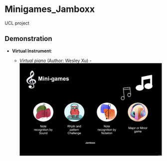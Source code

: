 # Minigames_Jamboxx
UCL project
## **Demonstration**

- **Virtual Instrument**:

  - *Virtual piano* (Author: Wesley Xu)
    -![My Image](images/Screen1.png)
